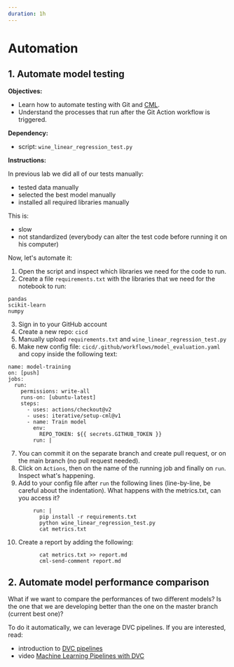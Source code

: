 ```yaml
---
duration: 1h
---
```


# Automation

## 1. Automate model testing

**Objectives:**

- Learn how to automate testing with Git and [CML](https://cml.dev/).
- Understand the processes that run after the Git Action workflow is triggered.

**Dependency:**

- script: `wine_linear_regression_test.py`

**Instructions:**

In previous lab we did all of our tests manually:

- tested data manually
- selected the best model manually
- installed all required libraries manually

This is:

- slow
- not standardized (everybody can alter the test code before running it on his computer)

Now, let's automate it:

1. Open the script and inspect which libraries we need for the code to run.
2. Create a file `requirements.txt` with the libraries that we need for the notebook to run:

```
pandas
scikit-learn
numpy
```

3. Sign in to your GitHub account
4. Create a new repo: `cicd`
5. Manually upload `requirements.txt` and `wine_linear_regression_test.py`
6. Make new config file: `cicd/.github/workflows/model_evaluation.yaml` and copy inside the following text:

```
name: model-training
on: [push]
jobs:
  run:
    permissions: write-all
    runs-on: [ubuntu-latest]
    steps:
      - uses: actions/checkout@v2
      - uses: iterative/setup-cml@v1
      - name: Train model
        env:
          REPO_TOKEN: ${{ secrets.GITHUB_TOKEN }}
        run: |
```

7. You can commit it on the separate branch and create pull request, or on the main branch (no pull request needed).
8. Click on `Actions`, then on the name of the running job and finally on `run`. Inspect what's happening.
9. Add to your config file after `run` the following lines (line-by-line, be careful about the indentation). What happens with the metrics.txt, can you access it?

```
        run: |
          pip install -r requirements.txt
          python wine_linear_regression_test.py
          cat metrics.txt
```

10. Create a report by adding the following:

```
          cat metrics.txt >> report.md
          cml-send-comment report.md
```

## 2. Automate model performance comparison

What if we want to compare the performances of two different models? Is the one that we are developing better than the one on the master branch (current best one)?

To do it automatically, we can leverage DVC pipelines. If you are interested, read:

- introduction to [DVC pipelines](https://dvc.org/doc/start/data-pipelines)
- video [Machine Learning Pipelines with DVC](https://www.youtube.com/watch?v=71IGzyH95UY)
